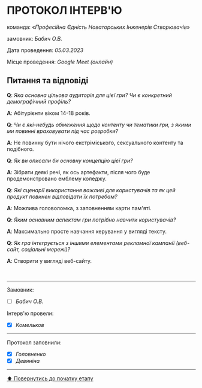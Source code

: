 # ПРОТОКОЛ ІНТЕРВ'Ю

команда: «*Професійна Єдність Новаторських Інженерів Створювачів*»

замовник:  *Бабич О.В.*

Дата проведення: *05.03.2023*

Місце проведення: *Google Meet (онлайн)*

## Питання та відповіді

**Q**: *Яка основна цільова аудиторія для цієї гри? Чи є конкретний демографічний профіль?*

**A**: Абітурієнти віком 14-18 років.

**Q**: *Чи є які-небудь обмеження щодо контенту чи тематики гри, з якими ми повинні враховувати під час розробки?*

**A**: Не повинну бути нічого екстріміського, сексуального контенту та подібного.

**Q**: *Як ви описали би основну концепцію цієї гри?*

**A**: Зібрати деякі речі, як ось артефакти, після чого буде продемонстровано емблему коледжу.

**Q**: *Які сценарії використання важливі для користувачів та як цей продукт повинен відповідати їх потребам?*

**A**: Можлива головоломка, з заповненням карти пам'яті.

**Q**: *Яким основним аспектам гри потрібно навчити користувачів?*

**A**: Максимально просте навчання керування у вигляді тексту.

**Q**: *Як гра інтегрується з іншими елементами рекламної кампанії (веб-сайт, соціальні мережі)?*

**A**: Створити у вигляді веб-сайту.

<br>

---
Замовник: 		
- [ ] *Бабич О.В.*

Інтерв'ю провели:			

- [X] *Комельков*

---

Протокол заповнили:

- [X] *Головненко*
- [X] *Девяніна*
---

[:arrow_up: Повернутись до початку етапу](/docs/1.Envisioning/README.md)
